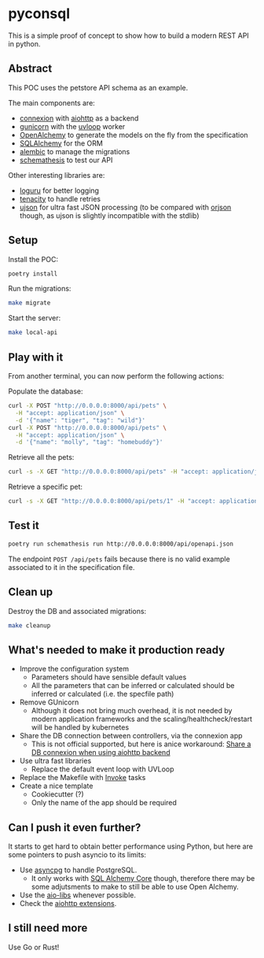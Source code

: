 # pyconsql

This is a simple proof of concept to show how to build a modern REST API in python.

## Abstract

This POC uses the petstore API schema as an example.

The main components are:

* [connexion](https://github.com/zalando/connexion) with
  [aiohttp](https://docs.aiohttp.org/en/stable/) as a backend
* [gunicorn](https://gunicorn.org/) with the
  [uvloop](https://github.com/MagicStack/uvloop) worker
* [OpenAlchemy](https://github.com/jdkandersson/OpenAlchemy) to generate the models on
  the fly from the specification
* [SQLAlchemy](https://www.sqlalchemy.org/) for the ORM
* [alembic](https://alembic.sqlalchemy.org/en/latest/) to manage the migrations
* [schemathesis](https://github.com/kiwicom/schemathesis) to test our API

Other interesting libraries are:

* [loguru](https://github.com/Delgan/loguru) for better logging
* [tenacity](https://github.com/jd/tenacity) to handle retries
* [ujson](https://github.com/ultrajson/ultrajson) for ultra fast JSON processing (to be
  compared with [orjson](https://github.com/ijl/orjson) though, as ujson is slightly
  incompatible with the stdlib)

## Setup

Install the POC:

```bash
poetry install
```

Run the migrations:

```bash
make migrate
```

Start the server:

```bash
make local-api
```

## Play with it

From another terminal, you can now perform the following actions:

Populate the database:

```bash
curl -X POST "http://0.0.0.0:8000/api/pets" \
  -H "accept: application/json" \
  -d '{"name": "tiger", "tag": "wild"}'
curl -X POST "http://0.0.0.0:8000/api/pets" \
  -H "accept: application/json" \
  -d '{"name": "molly", "tag": "homebuddy"}'
```

Retrieve all the pets:

```bash
curl -s -X GET "http://0.0.0.0:8000/api/pets" -H "accept: application/json" | jq
```

Retrieve a specific pet:

```bash
curl -s -X GET "http://0.0.0.0:8000/api/pets/1" -H "accept: application/json" | jq
```

## Test it

```bash
poetry run schemathesis run http://0.0.0.0:8000/api/openapi.json
```

The endpoint `POST /api/pets` fails because there is no valid example associated to it
in the specification file.

## Clean up

Destroy the DB and associated migrations:

```bash
make cleanup
```

## What's needed to make it production ready

* Improve the configuration system
  * Parameters should have sensible default values
  * All the parameters that can be inferred or calculated should be inferred or calculated (i.e. the specfile path)
* Remove GUnicorn
  * Although it does not bring much overhead, it is not needed by modern application frameworks and the scaling/healthcheck/restart will be handled by kubernetes
* Share the DB connection between controllers, via the connexion app
  * This is not official supported, but here is anice workaround: [Share a DB connexion when using aiohttp backend](https://github.com/zalando/connexion/issues/833)
* Use ultra fast libraries
  * Replace the default event loop with UVLoop
* Replace the Makefile with [Invoke](https://www.pyinvoke.org/) tasks
* Create a nice template
  * Cookiecutter (?)
  * Only the name of the app should be required

## Can I push it even further?

It starts to get hard to obtain better performance using Python, but here are some pointers to push asyncio to its limits:

* Use [asyncpg](https://github.com/MagicStack/asyncpg) to handle PostgreSQL.
  * It only works with [SQL Alchemy Core](https://docs.sqlalchemy.org/en/13/core/) though, therefore there may be some adjutsments to make to still be able to use Open Alchemy.
* Use the [aio-libs](https://github.com/aio-libs) whenever possible.
* Check the [aiohttp extensions](https://docs.aiohttp.org/en/stable/third_party.html#aiohttp-extensions).

## I still need more

Use Go or Rust!
